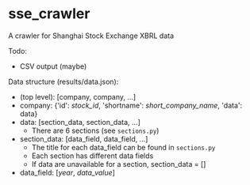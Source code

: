 # sse_crawler
A crawler for Shanghai Stock Exchange XBRL data

Todo:
- CSV output (maybe)

Data structure (results/data.json):
- (top level): [company, company, ...]
- company: {'id': *stock_id*, 'shortname': *short_company_name*, 'data': data}
- data: [section_data, section_data, ...]
    - There are 6 sections (see `sections.py`)
- section_data: [data_field, data_field, ...]
    - The title for each data_field can be found in `sections.py`
    - Each section has different data fields
    - If data are unavailable for a section, section_data = []
- data_field: [*year*, *data_value*]
